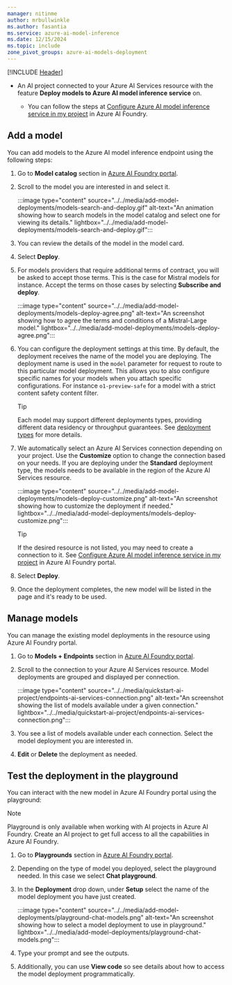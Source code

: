 ```yaml
---
manager: nitinme
author: mrbullwinkle
ms.author: fasantia 
ms.service: azure-ai-model-inference
ms.date: 12/15/2024
ms.topic: include
zone_pivot_groups: azure-ai-models-deployment
---
```


[!INCLUDE [Header](intro.md)]

* An AI project connected to your Azure AI Services resource with the feature **Deploy models to Azure AI model inference service** on.

  * You can follow the steps at [Configure Azure AI model inference service in my project](../../how-to/quickstart-ai-project.md#configure-the-project-to-use-azure-ai-model-inference) in Azure AI Foundry.

## Add a model

You can add models to the Azure AI model inference endpoint using the following steps:

1. Go to **Model catalog** section in [Azure AI Foundry portal](https://ai.azure.com/explore/models).

2. Scroll to the model you are interested in and select it.

   :::image type="content" source="../../media/add-model-deployments/models-search-and-deploy.gif" alt-text="An animation showing how to search models in the model catalog and select one for viewing its details." lightbox="../../media/add-model-deployments/models-search-and-deploy.gif":::

3. You can review the details of the model in the model card.

4. Select **Deploy**.

5. For models providers that require additional terms of contract, you will be asked to accept those terms. This is the case for Mistral models for instance. Accept the terms on those cases by selecting **Subscribe and deploy**.

   :::image type="content" source="../../media/add-model-deployments/models-deploy-agree.png" alt-text="An screenshot showing how to agree the terms and conditions of a Mistral-Large model." lightbox="../../media/add-model-deployments/models-deploy-agree.png":::

6. You can configure the deployment settings at this time. By default, the deployment receives the name of the model you are deploying. The deployment name is used in the `model` parameter for request to route to this particular model deployment. This allows you to also configure specific names for your models when you attach specific configurations. For instance `o1-preview-safe` for a model with a strict content safety content filter.

   > [!TIP]
   > Each model may support different deployments types, providing different data residency or throughput guarantees. See [deployment types](../../concepts/deployment-types.md) for more details.

5. We automatically select an Azure AI Services connection depending on your project. Use the **Customize** option to change the connection based on your needs. If you are deploying under the **Standard** deployment type, the models needs to be available in the region of the Azure AI Services resource.
   
   :::image type="content" source="../../media/add-model-deployments/models-deploy-customize.png" alt-text="An screenshot showing how to customize the deployment if needed." lightbox="../../media/add-model-deployments/models-deploy-customize.png":::

   > [!TIP]
   > If the desired resource is not listed, you may need to create a connection to it. See [Configure Azure AI model inference service in my project](../../how-to/configure-project-connection.md) in Azure AI Foundry portal.

6. Select **Deploy**.

7. Once the deployment completes, the new model will be listed in the page and it's ready to be used.

## Manage models

You can manage the existing model deployments in the resource using Azure AI Foundry portal.

1. Go to **Models + Endpoints** section in [Azure AI Foundry portal](https://ai.azure.com).

2. Scroll to the connection to your Azure AI Services resource. Model deployments are grouped and displayed per connection.

   :::image type="content" source="../../media/quickstart-ai-project/endpoints-ai-services-connection.png" alt-text="An screenshot showing the list of models available under a given connection." lightbox="../../media/quickstart-ai-project/endpoints-ai-services-connection.png":::

3. You see a list of models available under each connection. Select the model deployment you are interested in.

4. **Edit** or **Delete** the deployment as needed.


## Test the deployment in the playground

You can interact with the new model in Azure AI Foundry portal using the playground:

> [!NOTE]
> Playground is only available when working with AI projects in Azure AI Foundry. Create an AI project to get full access to all the capabilities in Azure AI Foundry.

1. Go to **Playgrounds** section in [Azure AI Foundry portal](https://ai.azure.com).

2. Depending on the type of model you deployed, select the playground needed. In this case we select **Chat playground**.

3. In the **Deployment** drop down, under **Setup** select the name of the model deployment you have just created.

   :::image type="content" source="../../media/add-model-deployments/playground-chat-models.png" alt-text="An screenshot showing how to select a model deployment to use in playground." lightbox="../../media/add-model-deployments/playground-chat-models.png":::

4. Type your prompt and see the outputs.

5. Additionally, you can use **View code** so see details about how to access the model deployment programmatically.
